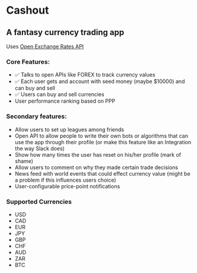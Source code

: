 # Cashout
## A fantasy currency trading app

Uses [Open Exchange Rates API](https://github.com/vlado/open_exchange_rates)

### Core Features:
- ✅ Talks to open APIs like FOREX to track currency values
- ✅ Each user gets and account with seed money (maybe $10000) and can buy and sell
- ✅ Users can buy and sell currencies
- User performance ranking based on PPP

### Secondary features:
- Allow users to set up leagues among friends
- Open API to allow people to write their own bots or algorithms that can use the app through their profile (or make this feature like an Integration the way Slack does)
- Show how many times the user has reset on his/her profile (mark of shame)
- Allow users to comment on why they made certain trade decisions
- News feed with world events that could effect currency value (might be a problem if this influences users choice)
- User-configurable price-point notifications

### Supported Currencies
- USD
- CAD
- EUR
- JPY
- GBP
- CHF
- AUD
- ZAR
- BTC
